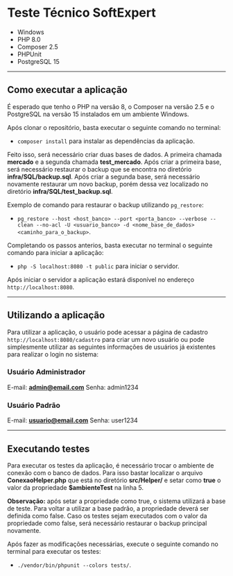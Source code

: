 # Teste Técnico SoftExpert

- Windows
- PHP 8.0
- Composer 2.5
- PHPUnit
- PostgreSQL 15

---

## Como executar a aplicação

É esperado que tenho o PHP na versão 8, o Composer na versão 2.5 e o PostgreSQL na versão 15 instalados em um ambiente Windows.

Após clonar o repositório, basta executar o seguinte comando no terminal:
- `composer install` para instalar as dependências da aplicação.

Feito isso, será necessário criar duas bases de dados. A primeira chamada **mercado** e a segunda chamada **test_mercado**. Após criar a primeira base, será necessário restaurar o backup que se encontra no diretório **infra/SQL/backup.sql**. Após criar a segunda base, será necessário novamente restaurar um novo backup, porém dessa vez localizado no diretório **infra/SQL/test_backup.sql**.

Exemplo de comando para restaurar o backup utilizando `pg_restore`:
- `pg_restore --host <host_banco> --port <porta_banco> --verbose --clean --no-acl -U <usuario_banco> -d <nome_base_de_dados> <caminho_para_o_backup>`.

Completando os passos anterios, basta executar no terminal o seguinte comando para iniciar a aplicação:
- `php -S localhost:8080 -t public` para iniciar o servidor.

Após iniciar o servidor a aplicação estará disponível no endereço `http://localhost:8080`.

---

## Utilizando a aplicação

Para utilizar a aplicação, o usuário pode acessar a página de cadastro `http://localhost:8080/cadastro` para criar um novo usuário ou pode simplesmente utilizar as seguintes informações de usuários já existentes para realizar o login no sistema:

### Usuário Administrador

E-mail: **admin@email.com**
Senha: admin1234

### Usuário Padrão

E-mail: **usuario@email.com**
Senha: user1234

---

## Executando testes

Para executar os testes da aplicação, é necessário trocar o ambiente de conexão com o banco de dados. Para isso bastar localizar o arquivo **ConexaoHelper.php** que está no diretório **src/Helper/** e setar como **true** o valor da propriedade **$ambienteTest** na linha 5.

**Observação:** após setar a propriedade como true, o sistema utilizará a base de teste. Para voltar a utilizar a base padrão, a propriedade deverá ser definida como false. Caso os testes sejam executados com o valor da propriedade como false, será necessário restaurar o backup principal novamente.

Após fazer as modificações necessárias, execute o seguinte comando no terminal para executar os testes:
- `./vendor/bin/phpunit --colors tests/`.